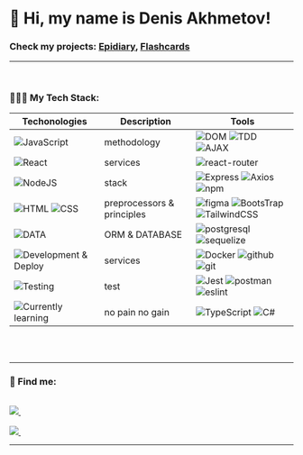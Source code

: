 # 👋 Hi, my name is **Denis Akhmetov**!
### Check my projects: [Epidiary](https://github.com/RustPo/epidiary), [Flashcards](https://github.com/RustPo/Web-flashcards)
---

<br/>
<h3 align="left">👨🏻‍💻 My Tech Stack:</h3>

Techonologies | Description                 | Tools
--- |-----------------------------| ---
![JavaScript](https://img.shields.io/badge/JavaScript-20232A?style=for-the-badge&logo=javascript) | methodology                |![DOM](https://img.shields.io/badge/dom-20232A?style=for-the-badge) ![TDD](https://img.shields.io/badge/tdd-20232A?style=for-the-badge) ![AJAX](https://img.shields.io/badge/ajax-20232A?style=for-the-badge)
![React](https://img.shields.io/badge/React-20232A?style=for-the-badge&logo=react) | services                    | ![react-router](https://img.shields.io/badge/React_Router-20232A?style=for-the-badge&logo=react-router) 
![NodeJS](https://img.shields.io/badge/node.js-20232A?style=for-the-badge&logo=node.js) | stack                       | ![Express](https://img.shields.io/badge/express.js-20232A?style=for-the-badge&logo=express) ![Axios](https://img.shields.io/badge/Axios-20232A?style=for-the-badge&logo=axios) ![npm](https://img.shields.io/badge/npm-20232A?style=for-the-badge&logo=npm)
![HTML](https://img.shields.io/badge/HTML5-20232A?style=for-the-badge&logo=html5) ![CSS](https://img.shields.io/badge/CSS3-20232A?style=for-the-badge&logo=css3&logoColor=369AD6) | preprocessors & principles  | ![figma](https://img.shields.io/badge/figma-20232A?style=for-the-badge&logo=figma) ![BootsTrap](https://img.shields.io/badge/Bootstrap-20232A?style=for-the-badge&logo=bootstrap) ![TailwindCSS](https://img.shields.io/badge/tailwind-20232A.svg?style=for-the-badge&logo=tailwind-css&logoColor=aqua)
![DATA](https://img.shields.io/badge/DATA-20232A?style=for-the-badge) | ORM & DATABASE                  | ![postgresql](https://img.shields.io/badge/postgresql-20232A?style=for-the-badge&logo=postgresql) ![sequelize](https://img.shields.io/badge/Sequelize-20232A?style=for-the-badge&logo=Sequelize)
![Development & Deploy](https://img.shields.io/badge/Development&Deploy-20232A?style=for-the-badge)| services                    | ![Docker](https://img.shields.io/badge/docker-20232A?style=for-the-badge&logo=docker&logoColor=blue) ![github](https://img.shields.io/badge/github-20232A?style=for-the-badge&logo=github) ![git](https://img.shields.io/badge/git-20232A?style=for-the-badge&logo=git)
 ![Testing](https://img.shields.io/badge/Testing-20232A?style=for-the-badge) | test    | ![Jest](https://img.shields.io/badge/-jest-20232A?style=for-the-badge&logo=jest&logoColor=brown) ![postman](https://img.shields.io/badge/postman-20232A?style=for-the-badge&logo=postman) ![eslint](https://img.shields.io/badge/eslint-20232A?style=for-the-badge&logo=eslint&logoColor=7C7CEA)
![Currently learning](https://img.shields.io/badge/Currently--learning-20232A?style=for-the-badge)|  no pain no gain | ![TypeScript](https://img.shields.io/badge/typescript-20232A.svg?style=for-the-badge&logo=typescript&logoColor=blue) ![C#](https://img.shields.io/badge/c%23-20232A.svg?style=for-the-badge&logo=c-sharp&logoColor=green)

<br />
<br />

---

<h3 align="left">💬 Find me:</h3>
<br />
  <a target="_blank" href="mailto:rust.futer@gmail.com">
    <img src="https://img.shields.io/badge/Gmail-20232A?style=for-the-badge&logo=gmail" />
  </a>&nbsp;&nbsp;&nbsp;
  <br />
  <br />
  <a target="_blank" href="https://t.me/rust_po">
    <img src="https://img.shields.io/badge/Telegram-20232A?style=for-the-badge&logo=telegram" />
  </a>&nbsp;&nbsp;&nbsp;
  
---

<!--
**RustPo/RustPo** is a ✨ _special_ ✨ repository because its `README.md` (this file) appears on your GitHub profile.

Here are some ideas to get you started:

- 🔭 I’m currently working on ...
- 🌱 I’m currently learning ...
- 👯 I’m looking to collaborate on ...
- 🤔 I’m looking for help with ...
- 💬 Ask me about ...
- 📫 How to reach me: ...
- 😄 Pronouns: ...
- ⚡ Fun fact: ...
-->
